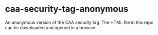 # caa-security-tag-anonymous
An anonymous version of the CAA security tag. The HTML file in this repo can be downloaded and opened in a browser.
